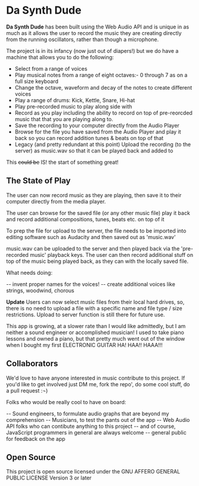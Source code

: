 # Da Synth Dude

**Da Synth Dude** has been built using the Web Audio API and is unique in as much as
it allows the user to record the music they are creating directly from the running
oscillators, rather than though a microphone.

The project is in its infancy (now just out of diapers!) but we do have a machine that allows you to do the
following:

- Select from a range of voices
- Play musical notes from a range of eight octaves:- 0 through 7 as on a full size
  keyboard
- Change the octave, waveform and decay of the notes to create different voices
- Play a range of drums: Kick, Kettle, Snare, Hi-hat
- Play pre-recorded music to play along side with
- Record as you play including the ability to record on top of pre-reorcded music that
  that you are playing along to.
- Save the recording to your computer directly from the Audio Player
- Browse for the file you have saved from the Audio Player and play it back so you can record addition tunes & beats on top of that
- Legacy (and pretty redundant at this point) Upload the recording (to the server) as music.wav so that it can be played back and added to

This ~~could be~~ IS! the start of something great!

## The State of Play

The user can now record music as they are playing, then save it to their computer directly from the media player.

The user can browse for the saved file (or any other music file) play it back and record additional compositions, tunes, beats etc. on top of it

To prep the file for upload to the server, the file needs to be imported into editing software such as Audacity and then saved out as 'music.wav'

music.wav can be uploaded to the server and then played back via the 'pre-recorded music' playback keys. The user can then record additional stuff on top of the music being played back, as they can with the locally saved file.

What needs doing:

-- invent proper names for the voices!
-- create additional voices like strings, woodwind, chorous

**Update**
Users can now select music files from their local hard drives, so, there is no need to upload a file with a specific name and file type / size restrictions. Upload to server function is still there for future use.

This app is growing, at a slower rate than I would like admittedly, but I am neither a sound engineer or accomplished musician! I used to take piano lessons and owned a piano, but that pretty much went out of the window when I bought my first ELECTRONIC GUITAR HA! HAA!! HAAA!!!

## Collaborators

We'd love to have anyone interested in music contribute to this project. If you'd like
to get involved just DM me, fork the repo', do some cool stuff, do a pull request :¬)

Folks who would be really cool to have on board:

-- Sound engineers, to formulate audio graphs that are beyond my comprehension
-- Musicians, to test the pants out of the app
-- Web Audio API folks who can contibute anything to this project
-- and of course, JavaScript programmers in general are always welcome
-- general public for feedback on the app

## Open Source

This project is open source licensed under the
GNU AFFERO GENERAL PUBLIC LICENSE Version 3 or later

